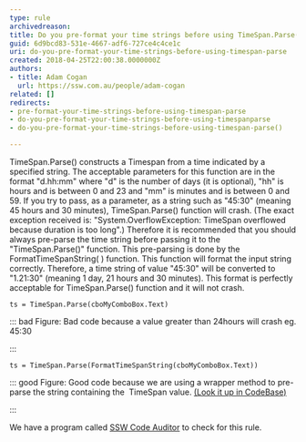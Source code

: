 ```yaml
---
type: rule
archivedreason: 
title: Do you pre-format your time strings before using TimeSpan.Parse()?
guid: 6d9bcd83-531e-4667-adf6-727ce4c4ce1c
uri: do-you-pre-format-your-time-strings-before-using-timespan-parse
created: 2018-04-25T22:00:38.0000000Z
authors:
- title: Adam Cogan
  url: https://ssw.com.au/people/adam-cogan
related: []
redirects:
- pre-format-your-time-strings-before-using-timespan-parse
- do-you-pre-format-your-time-strings-before-using-timespanparse
- do-you-pre-format-your-time-strings-before-using-timespan-parse()

---
```


TimeSpan.Parse() constructs a Timespan from a time indicated by a specified string. The acceptable parameters for this function are in the format "d.hh:mm" where "d" is the number of days (it is optional), "hh" is hours and is between 0 and 23 and "mm" is minutes and is between 0 and 59. If you try to pass, as a parameter, as a string such as "45:30" (meaning 45 hours and 30 minutes), TimeSpan.Parse() function will crash. (The exact exception received is: "System.OverflowException: TimeSpan overflowed because duration is too long".) Therefore it is recommended that you should always pre-parse the time string before passing it to the "TimeSpan.Parse()" function. This pre-parsing is done by the FormatTimeSpanString( ) function. This function will format the input string correctly. Therefore, a time string of value "45:30" will be converted to "1.21:30" (meaning 1 day, 21 hours and 30 minutes). This format is perfectly acceptable for TimeSpan.Parse() function and it will not crash.


<!--endintro-->



```
ts = TimeSpan.Parse(cboMyComboBox.Text)
```



::: bad
Figure: Bad code because a value greater than 24hours will crash eg. 45:30

:::



```
ts = TimeSpan.Parse(FormatTimeSpanString(cboMyComboBox.Text))
```



::: good
Figure: Good code because we are using a wrapper method to pre-parse the string containing the 
TimeSpan value. [(Look it up in CodeBase)](https&#58;//www.ssw.com.au/ssw/Standards/Rules/RulestoBetterCode.aspx#)

:::

We have a program called [SSW Code Auditor](https&#58;//www.ssw.com.au/ssw/CodeAuditor/Rules.aspx#TimeSpan) to check for this rule.
